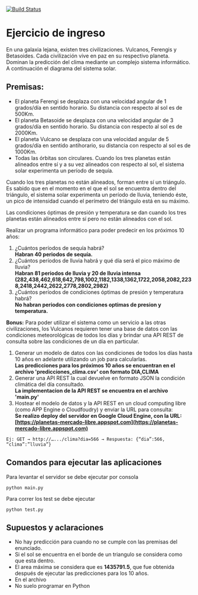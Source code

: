 [![Build Status](https://travis-ci.org/facusan/ejercicio-planetas.svg?branch=master)](https://travis-ci.org/facusan/ejercicio-planetas)

# Ejercicio de ingreso
En una galaxia lejana, existen tres civilizaciones. Vulcanos, Ferengis y Betasoides. Cada
civilización vive en paz en su respectivo planeta.
Dominan la predicción del clima mediante un complejo sistema informático.
A continuación el diagrama del sistema solar.

## Premisas:
- El planeta Ferengi se desplaza con una velocidad angular de 1 grados/día en sentido
horario. Su distancia con respecto al sol es de 500Km.
- El planeta Betasoide se desplaza con una velocidad angular de 3 grados/día en sentido
horario. Su distancia con respecto al sol es de 2000Km.
- El planeta Vulcano se desplaza con una velocidad angular de 5 grados/día en sentido
antihorario,
su distancia con respecto al sol es de 1000Km.
- Todas las órbitas son circulares.
Cuando los tres planetas están alineados entre sí y a su vez alineados con respecto al sol, el
sistema solar experimenta un período de sequía.

Cuando los tres planetas no están alineados, forman entre sí un triángulo. Es sabido que en el
momento en el que el sol se encuentra dentro del triángulo, el sistema solar experimenta un
período de lluvia, teniendo éste, un pico de intensidad cuando el perímetro del triángulo está en
su máximo.

Las condiciones óptimas de presión y temperatura se dan cuando los tres planetas están
alineados entre sí pero no están alineados con el sol.

Realizar un programa informático para poder predecir en los próximos 10 años:
1. ¿Cuántos períodos de sequía habrá?
    <br />**Habran 40 periodos de sequía.**
2. ¿Cuántos períodos de lluvia habrá y qué día será el pico máximo de lluvia?
   <br /> **Habran 81 periodos de lluvia y 20 de lluvia intensa (282,438,462,618,642,798,1002,1182,1338,1362,1722,2058,2082,2238,2418,2442,2622,2778,2802,2982)**
3. ¿Cuántos períodos de condiciones óptimas de presión y temperatura habrá?
   <br /> **No habran periodos con condiciones optimas de presion y temperatura.**

**Bonus:**
Para poder utilizar el sistema como un servicio a las otras civilizaciones, los Vulcanos requieren
tener una base de datos con las condiciones meteorológicas de todos los días y brindar una API
REST de consulta sobre las condiciones de un día en particular.
1. Generar un modelo de datos con las condiciones de todos los días hasta 10 años en adelante
utilizando un job para calcularlas.
    <br />**Las predicciones para los próximos 10 años se encuentran en el archivo 'predicciones_clima.csv' con formato DIA,CLIMA**
2. Generar una API REST la cual devuelve en formato JSON la condición climática del día
consultado.
    <br />**La implementacion de la API REST se encuentra en el archivo 'main.py'**
3. Hostear el modelo de datos y la API REST en un cloud computing libre (como APP Engine o
Cloudfoudry) y enviar la URL para consulta: 
    <br />**Se realizo deploy del servidor en Google Cloud Engine, con la URL: [https://planetas-mercado-libre.appspot.com](https://planetas-mercado-libre.appspot.com)**
```
Ej: GET → http://….../clima?dia=566 → Respuesta: {“dia”:566, “clima”:”lluvia”}
```
## Comandos para ejecutar las aplicaciones
Para levantar el servidor se debe ejecutar por consola
```
python main.py
```
Para correr los test se debe ejecutar
```
python test.py
```
## Supuestos y aclaraciones
- No hay predicción para cuando no se cumple con las premisas del enunciado.
- Si el sol se encuentra en el borde de un triangulo se considera como que esta dentro.
- El area máxima se considera que es **1435791.5**, que fue obtenida después de ejecutar las predicciones para los 10 años.
- En el archivo
- No suelo programar en Python
